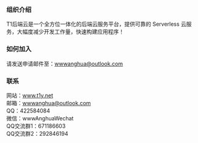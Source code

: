 ### 组织介绍
T1后端云是一个全方位一体化的后端云服务平台，提供可靠的 Serverless 云服务，大幅度减少开发工作量，快速构建应用程序！

### 如何加入
请发送申请邮件至：wwwanghua@outlook.com

### 联系
网站：www.t1y.net
<br />
邮箱：wwwanghua@outlook.com
<br />
QQ：422584084
<br />
微信：wwwAnghuaWechat
<br />
QQ交流群1：671186603
<br />
QQ交流群2：292846194
